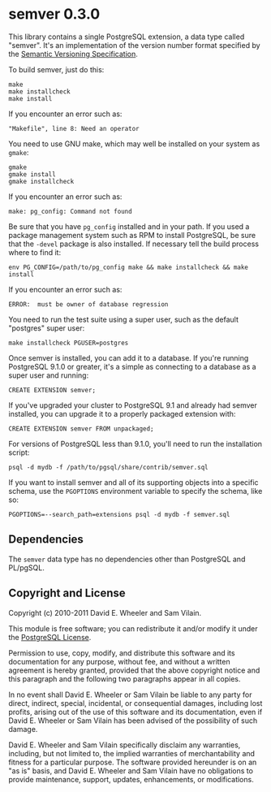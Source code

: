 semver 0.3.0
============

This library contains a single PostgreSQL extension, a data type called
"semver". It's an implementation of the version number format specified by the
[Semantic Versioning Specification](http://semver.org/).

To build semver, just do this:

    make
    make installcheck
    make install

If you encounter an error such as:

    "Makefile", line 8: Need an operator

You need to use GNU make, which may well be installed on your system as
`gmake`:

    gmake
    gmake install
    gmake installcheck

If you encounter an error such as:

    make: pg_config: Command not found

Be sure that you have `pg_config` installed and in your path. If you used a
package management system such as RPM to install PostgreSQL, be sure that the
`-devel` package is also installed. If necessary tell the build process where
to find it:

    env PG_CONFIG=/path/to/pg_config make && make installcheck && make install

If you encounter an error such as:

    ERROR:  must be owner of database regression

You need to run the test suite using a super user, such as the default
"postgres" super user:

    make installcheck PGUSER=postgres

Once semver is installed, you can add it to a database. If you're running
PostgreSQL 9.1.0 or greater, it's a simple as connecting to a database as a
super user and running:

    CREATE EXTENSION semver;

If you've upgraded your cluster to PostgreSQL 9.1 and already had semver
installed, you can upgrade it to a properly packaged extension with:

    CREATE EXTENSION semver FROM unpackaged;

For versions of PostgreSQL less than 9.1.0, you'll need to run the
installation script:

    psql -d mydb -f /path/to/pgsql/share/contrib/semver.sql

If you want to install semver and all of its supporting objects into a
specific schema, use the `PGOPTIONS` environment variable to specify the
schema, like so:

    PGOPTIONS=--search_path=extensions psql -d mydb -f semver.sql

Dependencies
------------
The `semver` data type has no dependencies other than PostgreSQL and PL/pgSQL.

Copyright and License
---------------------

Copyright (c) 2010-2011 David E. Wheeler and Sam Vilain.

This module is free software; you can redistribute it and/or modify it under
the [PostgreSQL License](http://www.opensource.org/licenses/postgresql).

Permission to use, copy, modify, and distribute this software and its
documentation for any purpose, without fee, and without a written agreement is
hereby granted, provided that the above copyright notice and this paragraph
and the following two paragraphs appear in all copies.

In no event shall David E. Wheeler or Sam Vilain be liable to any party for
direct, indirect, special, incidental, or consequential damages, including
lost profits, arising out of the use of this software and its documentation,
even if David E. Wheeler or Sam Vilain has been advised of the possibility of
such damage.

David E. Wheeler and Sam Vilain specifically disclaim any warranties,
including, but not limited to, the implied warranties of merchantability and
fitness for a particular purpose. The software provided hereunder is on an "as
is" basis, and David E. Wheeler and Sam Vilain have no obligations to provide
maintenance, support, updates, enhancements, or modifications.
